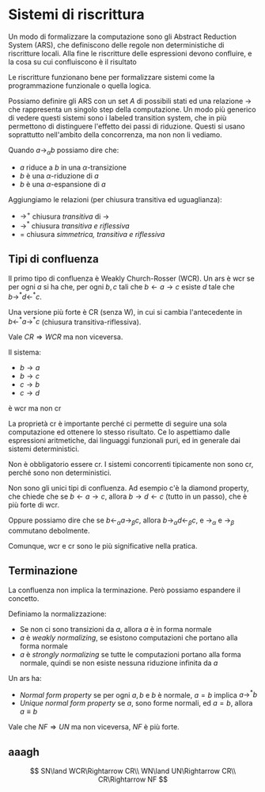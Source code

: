 # Sistemi di riscrittura

Un modo di formalizzare la computazione sono gli Abstract Reduction System (ARS), che definiscono delle regole non deterministiche di riscritture locali. Alla fine le riscritture delle espressioni devono confluire, e la cosa su cui confluiscono è il risultato

Le riscritture funzionano bene per formalizzare sistemi come la programmazione funzionale o quella logica.

Possiamo definire gli ARS con un set $A$ di possibili stati ed una relazione $\rightarrow$ che rappresenta un singolo step della computazione.
Un modo più generico di vedere questi sistemi sono i labeled transition system, che in più permettono di distinguere l'effetto dei passi di riduzione. Questi si usano soprattutto nell'ambito della concorrenza, ma non non li vediamo.

Quando $a\rightarrow_\alpha b$ possiamo dire che:
* $a$ riduce a $b$ in una $\alpha$-transizione
* $b$ è una $\alpha$-riduzione di $a$
* $b$ è una $\alpha$-espansione di $a$

Aggiungiamo le relazioni (per chiusura transitiva ed uguaglianza):
* $\rightarrow^+$ chiusura *transitiva* di $\rightarrow$
* $\rightarrow^*$ chiusura *transitiva e riflessiva*
* $=$ chiusura *simmetrica, transitiva e riflessiva*

## Tipi di confluenza

Il primo tipo di confluenza è Weakly Church-Rosser (WCR).
Un ars è wcr se per ogni $a$ si ha che, per ogni $b,c$ tali che $b\leftarrow a\rightarrow c$ esiste $d$ tale che $b\rightarrow^* d\leftarrow^* c$.

Una versione più forte è CR (senza W), in cui si cambia l'antecedente in $b\leftarrow^* a\rightarrow^* c$ (chiusura transitiva-riflessiva).

Vale $CR\Rightarrow WCR$ ma non viceversa.

Il sistema:
* $b\rightarrow a$
* $b\rightarrow c$
* $c\rightarrow b$
* $c\rightarrow d$

è wcr ma non cr

La proprietà cr è importante perché ci permette di seguire una sola computazione ed ottenere lo stesso risultato.
Ce lo aspettiamo dalle espressioni aritmetiche, dai linguaggi funzionali puri, ed in generale dai sistemi deterministici.

Non è obbligatorio essere cr. I sistemi concorrenti tipicamente non sono cr, perché sono non deterministici.

Non sono gli unici tipi di confluenza.
Ad esempio c'è la diamond property, che chiede che se $b\leftarrow a\rightarrow c$, allora $b\rightarrow d\leftarrow c$ (tutto in un passo), che è più forte di wcr.

Oppure possiamo dire che se $b\leftarrow_\alpha a\rightarrow_\beta c$, allora $b\rightarrow_\alpha d\leftarrow_\beta c$, e $\rightarrow_\alpha$ e $\rightarrow_\beta$ commutano debolmente.

Comunque, wcr e cr sono le più significative nella pratica.

## Terminazione

La confluenza non implica la terminazione. Però possiamo espandere il concetto.

Definiamo la normalizzazione:
* Se non ci sono transizioni da $a$, allora $a$ è in forma normale
* $a$ è *weakly normalizing*, se esistono computazioni che portano alla forma normale
* $a$ è *strongly normalizing* se tutte le computazioni portano alla forma normale, quindi se non esiste nessuna riduzione infinita da $a$

Un ars ha:
* *Normal form property* se per ogni $a,b$ e $b$ è normale, $a=b$ implica $a\rightarrow^* b$
* *Unique normal form property* se $a,$ sono forme normali, ed $a=b$, allora $a\equiv b$

Vale che $NF\Rightarrow UN$ ma non viceversa, $NF$ è più forte.

## aaagh

$$
SN\land WCR\Rightarrow CR\\
WN\land UN\Rightarrow CR\\
CR\Rightarrow NF
$$